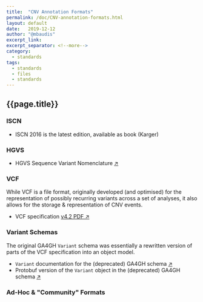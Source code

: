 ```yaml
---
title:  "CNV Annotation Formats"
permalink: /doc/CNV-annotation-formats.html
layout: default
date:   2019-12-12
author: "@mbaudis"
excerpt_link: 
excerpt_separator: <!--more-->
category:
  - standards
tags:
  - standards
  - files
  - standards
---
```


## {{page.title}}



### ISCN

* ISCN 2016 is the latest edition, available as book (Karger)


### HGVS

* HGVS Sequence Variant Nomenclature [&nearr;](http://varnomen.hgvs.org)


### VCF

While VCF is a file format, originally developed (and optimised) for the 
representation of possibly recurring variants across a set of analyses, it also
allows for the storage & representation of CNV events.

* VCF specification [v4.2 PDF &nearr;](https://samtools.github.io/hts-specs/VCFv4.2.pdf)



### Variant Schemas

The original GA4GH `Variant` schema was essentially a rewritten version of parts
of the VCF specification into an object model.

* `Variant` documentation for the (deprecated) GA4GH schema [&nearr;](https://ga4gh-schemas.readthedocs.io/en/latest/schemas/variants.proto.html#protobuf.Variant)
* Protobuf version of the `Variant` object in the (deprecated) GA4GH schema [&nearr;](https://github.com/ga4gh/ga4gh-schemas/blob/master/src/main/proto/ga4gh/variants.proto#L145)



### Ad-Hoc & "Community" Formats
